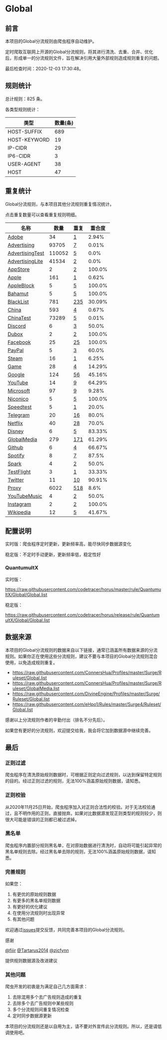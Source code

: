 # Global

## 前言

本项目的Global分流规则由爬虫程序自动维护。

定时爬取互联网上开源的Global分流规则，将其进行清洗、去重、合并、优化后，形成单一的分流规则文件，旨在解决引用大量外部规则造成规则重复的问题。




最后检查时间：2020-12-03 17:30:48。

## 规则统计

总计规则：825 条。

各类型规则统计：

| 类型 | 数量(条) |
| ---- | ---- |
| HOST-SUFFIX | 689 |
| HOST-KEYWORD | 19 |
| IP-CIDR | 29 |
| IP6-CIDR | 3 |
| USER-AGENT | 38 |
| HOST | 47 |
## 重复统计

Global分流规则，与本项目其他分流规则重复情况统计。

点击重复数量可以查看重复规则明细。

| 名称 | 数量 | 重复 | 重合度 |
| ---- | ---- | ---- | ------ |
|  [Adobe](https://github.com/codetracer/horus/tree/master/rule/QuantumultX/Adobe)    | 34   | [1](https://github.com/codetracer/horus/tree/master/rule/QuantumultX/Global/Repeat.list)   |   2.94% |
|  [Advertising](https://github.com/codetracer/horus/tree/master/rule/QuantumultX/Advertising)    | 93705   | [7](https://github.com/codetracer/horus/tree/master/rule/QuantumultX/Global/Repeat.list)   |   0.01% |
|  [AdvertisingTest](https://github.com/codetracer/horus/tree/master/rule/QuantumultX/AdvertisingTest)    | 110052   | [5](https://github.com/codetracer/horus/tree/master/rule/QuantumultX/Global/Repeat.list)   |   0.0% |
|  [AdvertisingLite](https://github.com/codetracer/horus/tree/master/rule/QuantumultX/AdvertisingLite)    | 41534   | [2](https://github.com/codetracer/horus/tree/master/rule/QuantumultX/Global/Repeat.list)   |   0.0% |
|  [AppStore](https://github.com/codetracer/horus/tree/master/rule/QuantumultX/AppStore)    | 2   | [2](https://github.com/codetracer/horus/tree/master/rule/QuantumultX/Global/Repeat.list)   |   100.0% |
|  [Apple](https://github.com/codetracer/horus/tree/master/rule/QuantumultX/Apple)    | 161   | [1](https://github.com/codetracer/horus/tree/master/rule/QuantumultX/Global/Repeat.list)   |   0.62% |
|  [AppleBlock](https://github.com/codetracer/horus/tree/master/rule/QuantumultX/AppleBlock)    | 5   | [5](https://github.com/codetracer/horus/tree/master/rule/QuantumultX/Global/Repeat.list)   |   100.0% |
|  [Bahamut](https://github.com/codetracer/horus/tree/master/rule/QuantumultX/Bahamut)    | 5   | [5](https://github.com/codetracer/horus/tree/master/rule/QuantumultX/Global/Repeat.list)   |   100.0% |
|  [BlackList](https://github.com/codetracer/horus/tree/master/rule/QuantumultX/BlackList)    | 781   | [235](https://github.com/codetracer/horus/tree/master/rule/QuantumultX/Global/Repeat.list)   |   30.09% |
|  [China](https://github.com/codetracer/horus/tree/master/rule/QuantumultX/China)    | 593   | [4](https://github.com/codetracer/horus/tree/master/rule/QuantumultX/Global/Repeat.list)   |   0.67% |
|  [ChinaTest](https://github.com/codetracer/horus/tree/master/rule/QuantumultX/ChinaTest)    | 73289   | [5](https://github.com/codetracer/horus/tree/master/rule/QuantumultX/Global/Repeat.list)   |   0.01% |
|  [Discord](https://github.com/codetracer/horus/tree/master/rule/QuantumultX/Discord)    | 6   | [3](https://github.com/codetracer/horus/tree/master/rule/QuantumultX/Global/Repeat.list)   |   50.0% |
|  [Dubox](https://github.com/codetracer/horus/tree/master/rule/QuantumultX/Dubox)    | 2   | [2](https://github.com/codetracer/horus/tree/master/rule/QuantumultX/Global/Repeat.list)   |   100.0% |
|  [Facebook](https://github.com/codetracer/horus/tree/master/rule/QuantumultX/Facebook)    | 25   | [25](https://github.com/codetracer/horus/tree/master/rule/QuantumultX/Global/Repeat.list)   |   100.0% |
|  [PayPal](https://github.com/codetracer/horus/tree/master/rule/QuantumultX/PayPal)    | 5   | [3](https://github.com/codetracer/horus/tree/master/rule/QuantumultX/Global/Repeat.list)   |   60.0% |
|  [Steam](https://github.com/codetracer/horus/tree/master/rule/QuantumultX/Steam)    | 16   | [1](https://github.com/codetracer/horus/tree/master/rule/QuantumultX/Global/Repeat.list)   |   6.25% |
|  [Game](https://github.com/codetracer/horus/tree/master/rule/QuantumultX/Game)    | 28   | [4](https://github.com/codetracer/horus/tree/master/rule/QuantumultX/Global/Repeat.list)   |   14.29% |
|  [Google](https://github.com/codetracer/horus/tree/master/rule/QuantumultX/Google)    | 124   | [56](https://github.com/codetracer/horus/tree/master/rule/QuantumultX/Global/Repeat.list)   |   45.16% |
|  [YouTube](https://github.com/codetracer/horus/tree/master/rule/QuantumultX/YouTube)    | 14   | [9](https://github.com/codetracer/horus/tree/master/rule/QuantumultX/Global/Repeat.list)   |   64.29% |
|  [Microsoft](https://github.com/codetracer/horus/tree/master/rule/QuantumultX/Microsoft)    | 97   | [9](https://github.com/codetracer/horus/tree/master/rule/QuantumultX/Global/Repeat.list)   |   9.28% |
|  [Niconico](https://github.com/codetracer/horus/tree/master/rule/QuantumultX/Niconico)    | 5   | [5](https://github.com/codetracer/horus/tree/master/rule/QuantumultX/Global/Repeat.list)   |   100.0% |
|  [Speedtest](https://github.com/codetracer/horus/tree/master/rule/QuantumultX/Speedtest)    | 5   | [1](https://github.com/codetracer/horus/tree/master/rule/QuantumultX/Global/Repeat.list)   |   20.0% |
|  [Telegram](https://github.com/codetracer/horus/tree/master/rule/QuantumultX/Telegram)    | 20   | [16](https://github.com/codetracer/horus/tree/master/rule/QuantumultX/Global/Repeat.list)   |   80.0% |
|  [Netflix](https://github.com/codetracer/horus/tree/master/rule/QuantumultX/Netflix)    | 40   | [28](https://github.com/codetracer/horus/tree/master/rule/QuantumultX/Global/Repeat.list)   |   70.0% |
|  [Disney](https://github.com/codetracer/horus/tree/master/rule/QuantumultX/Disney)    | 6   | [5](https://github.com/codetracer/horus/tree/master/rule/QuantumultX/Global/Repeat.list)   |   83.33% |
|  [GlobalMedia](https://github.com/codetracer/horus/tree/master/rule/QuantumultX/GlobalMedia)    | 279   | [171](https://github.com/codetracer/horus/tree/master/rule/QuantumultX/Global/Repeat.list)   |   61.29% |
|  [Github](https://github.com/codetracer/horus/tree/master/rule/QuantumultX/Github)    | 6   | [4](https://github.com/codetracer/horus/tree/master/rule/QuantumultX/Global/Repeat.list)   |   66.67% |
|  [Spotify](https://github.com/codetracer/horus/tree/master/rule/QuantumultX/Spotify)    | 8   | [7](https://github.com/codetracer/horus/tree/master/rule/QuantumultX/Global/Repeat.list)   |   87.5% |
|  [Spark](https://github.com/codetracer/horus/tree/master/rule/QuantumultX/Spark)    | 4   | [2](https://github.com/codetracer/horus/tree/master/rule/QuantumultX/Global/Repeat.list)   |   50.0% |
|  [TestFlight](https://github.com/codetracer/horus/tree/master/rule/QuantumultX/TestFlight)    | 3   | [1](https://github.com/codetracer/horus/tree/master/rule/QuantumultX/Global/Repeat.list)   |   33.33% |
|  [Twitter](https://github.com/codetracer/horus/tree/master/rule/QuantumultX/Twitter)    | 11   | [10](https://github.com/codetracer/horus/tree/master/rule/QuantumultX/Global/Repeat.list)   |   90.91% |
|  [Proxy](https://github.com/codetracer/horus/tree/master/rule/QuantumultX/Proxy)    | 6022   | [518](https://github.com/codetracer/horus/tree/master/rule/QuantumultX/Global/Repeat.list)   |   8.6% |
|  [YouTubeMusic](https://github.com/codetracer/horus/tree/master/rule/QuantumultX/YouTubeMusic)    | 4   | [2](https://github.com/codetracer/horus/tree/master/rule/QuantumultX/Global/Repeat.list)   |   50.0% |
|  [Instagram](https://github.com/codetracer/horus/tree/master/rule/QuantumultX/Instagram)    | 2   | [2](https://github.com/codetracer/horus/tree/master/rule/QuantumultX/Global/Repeat.list)   |   100.0% |
|  [Wikipedia](https://github.com/codetracer/horus/tree/master/rule/QuantumultX/Wikipedia)    | 12   | [5](https://github.com/codetracer/horus/tree/master/rule/QuantumultX/Global/Repeat.list)   |   41.67% |
## 配置说明

实时版：爬虫程序定时更新，更新频率高，能尽快同步数据源变化

稳定版：不定时手动更新，更新频率低，稳定性好

### QuantumultX 
实时版：

https://raw.githubusercontent.com/codetracer/horus/master/rule/QuantumultX/Global/Global.list

稳定版：

https://raw.githubusercontent.com/codetracer/horus/release/rule/QuantumultX/Global/Global.list

## 数据来源

本项目的Global分流规则的数据来自以下链接，通常已涵盖所有数据来源的分流规则。如果你正在使用这些分流规则，建议不要与本项目的Global分流规则混合使用，以免造成规则重复。

- https://raw.githubusercontent.com/ConnersHua/Profiles/master/Surge/Ruleset/Global.list
- https://raw.githubusercontent.com/ConnersHua/Profiles/master/Surge/Ruleset/GlobalMedia.list
- https://raw.githubusercontent.com/DivineEngine/Profiles/master/Surge/Ruleset/Global.list
- https://raw.githubusercontent.com/eHpo1/Rules/master/Surge4/Ruleset/Global.list


感谢以上分流规则作者的辛勤付出（排名不分先后）。

如果您有更好的分流规则，欢迎提交给我，我会将它加到数据源中继续完善。

## 最后

### 正则过滤

爬虫程序在清洗原始规则数据时，可根据正则定向过滤规则，以达到保留特定规则的目的。经过正则过滤的规则，无法100%涵盖原始规则数据，请知悉。

### 正则校验

从2020年11月25日开始，爬虫程序加入对正则合法性的校验。对于无法校验通过，且不明作用的正则，直接抛弃。如果对比数据源发现正则类型的规则较少，则很大可能是错误的正则都已被过滤掉。

### 黑名单

爬虫程序内置部分规则黑名单，在对原始数据进行清洗时，自动将可能引起异常的黑名单规则去除。经过黑名单去除的规则，无法100%涵盖原始规则数据，请知悉。

### 完善规则

如果您：

1. 有更优的原始规则数据
2. 有更多的黑名单规则数据
3. 有更好的优化建议
4. 在使用分流规则时出现异常
5. 有其他问题

欢迎通过[issues](https://github.com/codetracer/horus/issues/new)提交反馈，共同完善本项目的Global分流规则。

感谢

[@fiiir](https://github.com/fiiir) [@Tartarus2014](https://github.com/Tartarus2014) [@zjcfynn](https://github.com/zjcfynn) 

提供规则数据源及改进建议

### 其他问题

爬虫开发的初衷是为满足自己几方面需求：

1. 去除混用多个去广告规则造成的重复
2. 去除多个去广告规则中某些规则
3. 多个分流规则间重复情况检查
4. 定时同步数据源更新

本项目的分流规则还是以自用为主，请不要对外宣传此分流规则。所以，还是请低调使用吧。